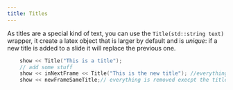 ```yaml
---
title: Titles
---
```


As titles are a special kind of text, you can use the ```Title(std::string text)``` wrapper, it create a latex object that is larger by default and is *unique*: if a new title is added to a slide it will replace the previous one.
``` c++
    show << Title("This is a title");
    // add some stuff
    show << inNextFrame << Title("This is the new title"); //everything is copied but the title is replaced
    show << newFrameSameTitle;// everything is removed execpt the title 

```

